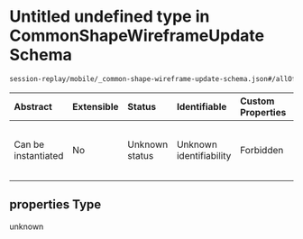 # Untitled undefined type in CommonShapeWireframeUpdate Schema

```txt
session-replay/mobile/_common-shape-wireframe-update-schema.json#/allOf/1/properties
```



| Abstract            | Extensible | Status         | Identifiable            | Custom Properties | Additional Properties | Access Restrictions | Defined In                                                                                                                                      |
| :------------------ | :--------- | :------------- | :---------------------- | :---------------- | :-------------------- | :------------------ | :---------------------------------------------------------------------------------------------------------------------------------------------- |
| Can be instantiated | No         | Unknown status | Unknown identifiability | Forbidden         | Allowed               | none                | [\_common-shape-wireframe-update-schema.json\*](../out/session-replay/mobile/_common-shape-wireframe-update-schema.json "open original schema") |

## properties Type

unknown
